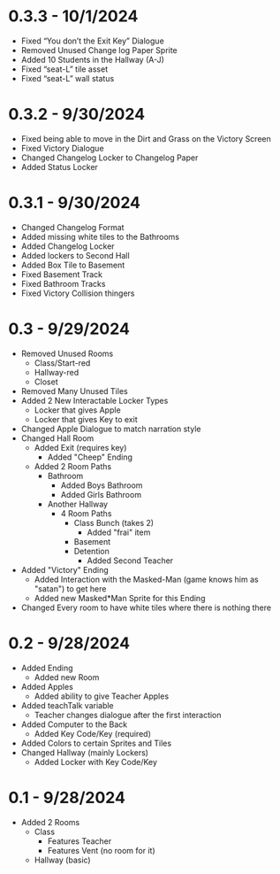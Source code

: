 # 0.3.3 - 10/1/2024
* Fixed “You don’t the Exit Key” Dialogue
* Removed Unused Change log Paper Sprite
* Added 10 Students in the Hallway (A-J)
* Fixed “seat-L” tile asset
* Fixed “seat-L” wall status

# 0.3.2 - 9/30/2024
* Fixed being able to move in the Dirt and Grass on the Victory Screen
* Fixed Victory Dialogue
* Changed Changelog Locker to Changelog Paper
* Added Status Locker

# 0.3.1 - 9/30/2024
* Changed Changelog Format
* Added missing white tiles to the Bathrooms
* Added Changelog Locker
* Added lockers to Second Hall
* Added Box Tile to Basement
* Fixed Basement Track
* Fixed Bathroom Tracks
* Fixed Victory Collision thingers

# 0.3 - 9/29/2024
* Removed Unused Rooms
  * Class/Start-red
  * Hallway-red
  * Closet
* Removed Many Unused Tiles
* Added 2 New Interactable Locker Types
  * Locker that gives Apple
  * Locker that gives Key to exit
* Changed Apple Dialogue to match narration style
* Changed Hall Room
  * Added Exit (requires key)
    * Added "Cheep" Ending
  * Added 2 Room Paths
    * Bathroom
      * Added Boys Bathroom
      * Added Girls Bathroom
    * Another Hallway
      * 4 Room Paths
        * Class Bunch (takes 2)
          * Added "frai" item
        * Basement
        * Detention
          * Added Second Teacher
* Added "Victory" Ending
  * Added Interaction with the Masked-Man (game knows him as "satan") to get here
  * Added new Masked*Man Sprite for this Ending
* Changed Every room to have white tiles where there is nothing there

# 0.2 - 9/28/2024
* Added Ending
  * Added new Room
* Added Apples
  * Added ability to give Teacher Apples
* Added teachTalk variable
  * Teacher changes dialogue after the first interaction
* Added Computer to the Back
  * Added Key Code/Key (required)
* Added Colors to certain Sprites and Tiles
* Changed Hallway (mainly Lockers)
  * Added Locker with Key Code/Key

# 0.1 - 9/28/2024
* Added 2 Rooms
  * Class
    * Features Teacher
    * Features Vent (no room for it)
  * Hallway (basic)
